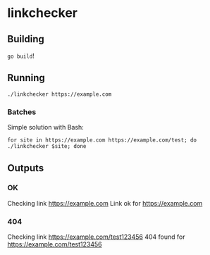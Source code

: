 # linkchecker

## Building

`go build`!

## Running

`./linkchecker https://example.com`

### Batches

Simple solution with Bash:

```shell
for site in https://example.com https://example.com/test; do ./linkchecker $site; done
```

## Outputs

### OK

Checking link https://example.com
Link ok for https://example.com

### 404

Checking link https://example.com/test123456
404 found for https://example.com/test123456